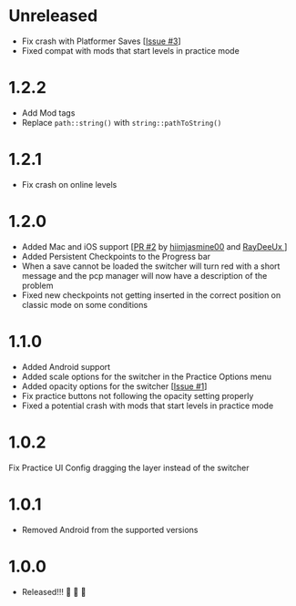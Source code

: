 # Unreleased
- Fix crash with Platformer Saves \[[Issue #3](https://github.com/Kevadroz/PracticeCheckpointPermanence/issues/3)\]
- Fixed compat with mods that start levels in practice mode

# 1.2.2
- Add Mod tags
- Replace `path::string()` with `string::pathToString()`

# 1.2.1
- Fix crash on online levels

# 1.2.0
- Added Mac and iOS support \[[PR #2](https://github.com/Kevadroz/PracticeCheckpointPermanence/pull/2) by [hiimjasmine00](https://github.com/hiimjasmine00) and [RayDeeUx
](https://github.com/RayDeeUx) \]
- Added Persistent Checkpoints to the Progress bar
- When a save cannot be loaded the switcher will turn red with a short message and the pcp manager will now have a description of the problem
- Fixed new checkpoints not getting inserted in the correct position on classic mode on some conditions

# 1.1.0
- Added Android support
- Added scale options for the switcher in the Practice Options menu
- Added opacity options for the switcher \[[Issue #1](https://github.com/Kevadroz/PracticeCheckpointPermanence/issues/1)\]
- Fix practice buttons not following the opacity setting properly
- Fixed a potential crash with mods that start levels in practice mode

# 1.0.2
Fix Practice UI Config dragging the layer instead of the switcher

# 1.0.1
- Removed Android from the supported versions

# 1.0.0
- Released!!! 🥳 🥳 🥳
